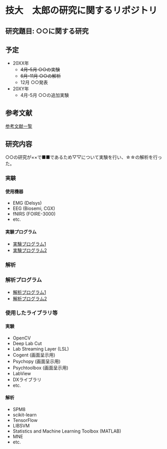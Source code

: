 
# 技大　太郎の研究に関するリポジトリ
## 研究題目: ○○に関する研究
## 予定
- 20XX年
  - ~~4月-5月 ○○の実験~~
  - ~~6月-11月 ○○の解析~~
  - 12月 ○○発表
- 20XY年
  - 4月-5月 ○○の追加実験

## 参考文献
[参考文献一覧](./md/refferences.md)

## 研究内容
○○の研究が××で■■であるため▽▽について実験を行い、☆☆の解析を行った。

### 実験
#### 使用機器
- EMG (Delsys)
- EEG (Biosemi, CGX)
- fNIRS (FOIRE-3000)
- etc. 

#### 実験プログラム
- [実験プログラム1]()
- [実験プログラム2]()

### 解析
### 解析プログラム
- [解析プログラム1]()
- [解析プログラム2]()

### 使用したライブラリ等
#### 実験
- OpenCV
- Deep Lab Cut
- Lab Streaming Layer (LSL)
- Cogent (画面呈示用)
- Psychopy (画面呈示用)
- Psychtoolbox (画面呈示用)
- LabView
- DXライブラリ
- etc.

#### 解析
- SPM8
- scikit-learn
- TensorFlow
- LIBSVM
- Statistics and Machine Learning Toolbox (MATLAB)
- MNE
- etc.



